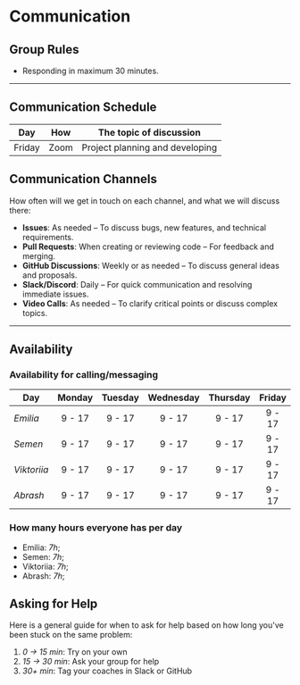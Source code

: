 # Communication

## Group Rules

- Responding in maximum 30 minutes.

---

## Communication Schedule

| Day    | How  | The topic of discussion         |
| ------ | ---- | ------------------------------- |
| Friday | Zoom | Project planning and developing |

## Communication Channels

How often will we get in touch on each channel, and what we will discuss there:

- **Issues**: As needed – To discuss bugs, new features, and technical
  requirements.
- **Pull Requests**: When creating or reviewing code – For feedback and merging.
- **GitHub Discussions**: Weekly or as needed – To discuss general ideas and
  proposals.
- **Slack/Discord**: Daily – For quick communication and resolving immediate
  issues.
- **Video Calls**: As needed – To clarify critical points or discuss complex
  topics.

---

## Availability

### Availability for calling/messaging

| Day         | Monday | Tuesday | Wednesday | Thursday | Friday | Saturday | Sunday |
| ----------- | :----: | :-----: | :-------: | :------: | :----: | :------: | :----: |
| _Emilia_    | 9 - 17 | 9 - 17  |  9 - 17   |  9 - 17  | 9 - 17 |  9 - 17  | 9 - 17 |
| _Semen_     | 9 - 17 | 9 - 17  |  9 - 17   |  9 - 17  | 9 - 17 |  9 - 17  | 9 - 17 |
| _Viktoriia_ | 9 - 17 | 9 - 17  |  9 - 17   |  9 - 17  | 9 - 17 |  9 - 17  | 9 - 17 |
| _Abrash_    | 9 - 17 | 9 - 17  |  9 - 17   |  9 - 17  | 9 - 17 |  9 - 17  | 9 - 17 |

### How many hours everyone has per day

- Emilia: _7h_;
- Semen: _7h_;
- Viktoriia: _7h_;
- Abrash: _7h_;

## Asking for Help

Here is a general guide for when to ask for help based on how long you've been
stuck on the same problem:

1. _0 -> 15 min_: Try on your own
2. _15 -> 30 min_: Ask your group for help
3. _30+ min_: Tag your coaches in Slack or GitHub
